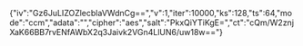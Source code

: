 {"iv":"Gz6JuLIZOZlecblaVWdnCg==","v":1,"iter":10000,"ks":128,"ts":64,"mode":"ccm","adata":"","cipher":"aes","salt":"PkxQiYTiKgE=","ct":"cQm/W2znjXaK66BB7rvENfAWbX2q3Jaivk2VGn4LlUN6/uw18w=="}

